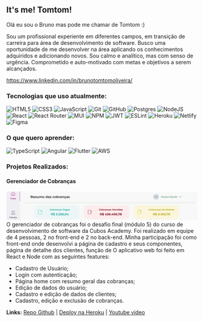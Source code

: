 ## It's me! Tomtom! 

Olá eu sou o Bruno mas pode me chamar de Tomtom :)

Sou um profissional experiente em diferentes campos, em transição de carreira para área de desenvolvimento de software.
Busco uma oportunidade de me desenvolver na área aplicando os conhecimentos adquiridos e adicionando novos.
Sou calmo e analítico, mas com senso de urgência. Comprometido e auto-motivado com metas e objetivos a serem alcançados.

https://www.linkedin.com/in/brunotomtomoliveira/  
  
### Tecnologias que uso atualmente:

![HTML5](https://img.shields.io/badge/html5-%23E34F26.svg?style=for-the-badge&logo=html5&logoColor=white)
![CSS3](https://img.shields.io/badge/css3-%231572B6.svg?style=for-the-badge&logo=css3&logoColor=white)
![JavaScript](https://img.shields.io/badge/javascript-%23323330.svg?style=for-the-badge&logo=javascript&logoColor=%23F7DF1E)
![Git](https://img.shields.io/badge/git-%23F05033.svg?style=for-the-badge&logo=git&logoColor=white)
![GitHub](https://img.shields.io/badge/github-%23121011.svg?style=for-the-badge&logo=github&logoColor=white)
![Postgres](https://img.shields.io/badge/postgres-%23316192.svg?style=for-the-badge&logo=postgresql&logoColor=white)
![NodeJS](https://img.shields.io/badge/node.js-6DA55F?style=for-the-badge&logo=node.js&logoColor=white)
![React](https://img.shields.io/badge/react-%2320232a.svg?style=for-the-badge&logo=react&logoColor=%2361DAFB)
![React Router](https://img.shields.io/badge/React_Router-CA4245?style=for-the-badge&logo=react-router&logoColor=white)
![MUI](https://img.shields.io/badge/MUI-%230081CB.svg?style=for-the-badge&logo=mui&logoColor=white)
![NPM](https://img.shields.io/badge/NPM-%23000000.svg?style=for-the-badge&logo=npm&logoColor=white)
![JWT](https://img.shields.io/badge/JWT-black?style=for-the-badge&logo=JSON%20web%20tokens)
![ESLint](https://img.shields.io/badge/ESLint-4B3263?style=for-the-badge&logo=eslint&logoColor=white)
![Heroku](https://img.shields.io/badge/heroku-%23430098.svg?style=for-the-badge&logo=heroku&logoColor=white)
![Netlify](https://img.shields.io/badge/netlify-%23000000.svg?style=for-the-badge&logo=netlify&logoColor=#00C7B7)
![Figma](https://img.shields.io/badge/figma-%23F24E1E.svg?style=for-the-badge&logo=figma&logoColor=white)

### O que quero aprender:

![TypeScript](https://img.shields.io/badge/typescript-%23007ACC.svg?style=for-the-badge&logo=typescript&logoColor=white)
![Angular](https://img.shields.io/badge/angular-%23DD0031.svg?style=for-the-badge&logo=angular&logoColor=white)
![Flutter](https://img.shields.io/badge/Flutter-%2302569B.svg?style=for-the-badge&logo=Flutter&logoColor=white)
![AWS](https://img.shields.io/badge/AWS-%23FF9900.svg?style=for-the-badge&logo=amazon-aws&logoColor=white)

### Projetos Realizados:

#### Gerenciador de Cobranças

![Banner](Banner_Gerenciador_de_cobrancas.png)
O gerenciador de cobranças foi o desafio final (módulo 5) do curso de desenvolvimento de software da Cubos Academy. Foi realizado em equipe de 4 pessoas, 2 no front-end e 2 no back-end. Minha participação foi como front-end onde desenvolvi a página de cadastro e seus componentes, página de detalhe dos clientes, função de 
O aplicativo web foi feito em React e Node com as seguintes
   features:
   
 - Cadastro de Usuário;
 - Login com autenticação;
 - Página home com resumo geral das cobranças;
 - Edição de dados do usuário;
 - Cadastro e edição de dados de clientes;
 - Cadastro, edição e exclusão de cobranças.

**Links:**  [Repo Github](https://github.com/Brunotomtom/Cubos_desafio_front_modulo_5)  |  [Deploy na Heroku](https://cobrancaapp.netlify.app/)  |  [Youtube video](https://youtu.be/2zWkbyazXds)
